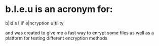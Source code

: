 # b.l.e.u is an acronym for:

b|id's
l|il'
e|ncryption
u|tility

and was created to give me a fast way to enrypt some files as well as a platform for testing different encryption methods
